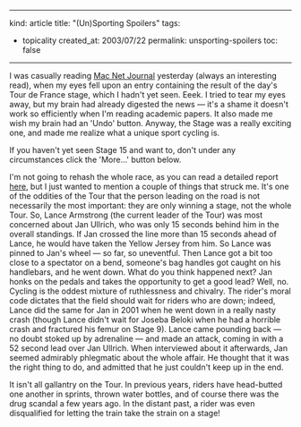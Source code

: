 -----
kind: article
title: "(Un)Sporting Spoilers"
tags:
- topicality
created_at: 2003/07/22
permalink: unsporting-spoilers
toc: false
-----

<p>I was casually reading <a href="http://www.whiterabbits.com/MacNetJournal/#note_1419">Mac Net Journal</a> yesterday (always an interesting read), when my eyes fell upon an entry containing the result of the day's Tour de France stage, which I hadn't yet seen. Eeek. I tried to tear my eyes away, but my brain had already digested the news &mdash; it's a shame it doesn't work so efficiently when I'm reading academic papers. It also made me wish my brain had an 'Undo' button. Anyway, the Stage was a really exciting one, and made me realize what a unique sport cycling is.</p>

<p>If you haven't yet seen Stage 15 and want to, don't under any circumstances click the 'More...' button below.</p>

<p>I'm not going to rehash the whole race, as you can read a detailed report <a href="http://www.letour.fr/2003/us/index.html">here</a>, but I just wanted to mention a couple of things that struck me. It's one of the oddities of the Tour that the person leading on the road is not necessarily the most important: they are only winning a stage, not the whole Tour. So, Lance Armstrong (the current leader of the Tour) was most concerned about Jan Ullrich, who was only 15 seconds behind him in the overall standings. If Jan crossed the line more than 15 seconds ahead of Lance, he would have taken the Yellow Jersey from him. So Lance was pinned to Jan's wheel &mdash; so far, so uneventful. Then Lance got a bit too close to a spectator on a bend, someone's bag handles got caught on his handlebars, and he went down. What do you think happened next? Jan honks on the pedals and takes the opportunity to get a good lead? Well, no. Cycling is the oddest mixture of ruthlessness and chivalry. The rider's moral code dictates that the field should wait for riders who are down; indeed, Lance did the same for Jan in 2001 when he went down in a really nasty crash (though Lance didn't wait for Joseba Beloki when he had a horrible crash and fractured his femur on Stage 9). Lance came pounding back &mdash; no doubt stoked up by adrenaline &mdash; and made an attack, coming in with a 52 second lead over Jan Ullrich. When interviewed about it afterwards, Jan seemed admirably phlegmatic about the whole affair. He thought that it was the right thing to do, and admitted that he just couldn't keep up in the end.</p>

<p>It isn't all gallantry on the Tour. In previous years, riders have head-butted one another in sprints, thrown water bottles, and of course there was the drug scandal a few years ago. In the distant past, a rider was even disqualified for letting the train take the strain on a stage!</p>
